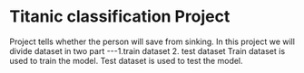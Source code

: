 # Titanic classification Project
Project tells whether the person will save from sinking.
In this project we will divide dataset in two part ---1.train dataset 2. test dataset
Train dataset is used to train the model.
Test dataset is used to test the model.
